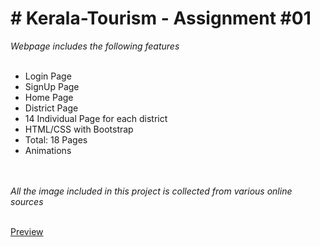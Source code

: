 <h1> # Kerala-Tourism - Assignment #01</h1>
<i> Webpage includes the following features</i>
<br><br>
<ul>
  <li>Login Page</li>
  <li>SignUp Page</li>
  <li>Home Page</li>
  <li>District Page</li>
  <li>14 Individual Page for each district</li>
  <li>HTML/CSS with Bootstrap</li>
  <li>Total: 18 Pages</li>
  <li>Animations</li> 
    </ul>
    <br><br>
    <i> All the image included in this project is collected from various online sources</i>
        <br><br>
        
   
 <a href="https://syamjith-krishna.github.io/Kerala-Tourism/"> Preview </a>
  

